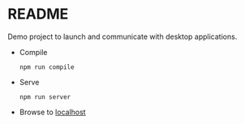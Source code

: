# README

Demo project to launch and communicate with desktop applications.

- Compile

    ````shell script
    npm run compile
    ````

- Serve

    ````shell script
    npm run server
    ````

-  Browse to [localhost](http://localhost:8080/)
